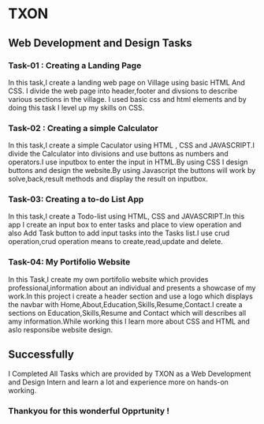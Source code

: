 # TXON
## Web Development and Design Tasks

### Task-01 : Creating a Landing Page
In this task,I create a landing web page on Village using basic HTML  And  CSS.  I divide  the web page into header,footer and divsions to describe various sections in the village.  I used basic css and html elements and by doing this task I level up my skills on CSS.

### Task-02 : Creating a simple Calculator
In this task,I create a simple Caculator using  HTML , CSS and JAVASCRIPT.I divide the Calculator into divisions and use buttons as numbers and operators.I use inputbox to enter the input in HTML.By using CSS I design buttons and design the website.By using Javascript the buttons will work by solve,back,result methods and display the result on inputbox. 

### Task-03: Creating a to-do List App
In this task,I create a Todo-list using HTML, CSS and JAVASCRIPT.In this app I create an input box to enter tasks and place to view operation and also  Add Task button to add input tasks into the Tasks list.I use crud operation,crud operation means to create,read,update and delete.

### Task-04: My Portifolio Website
In this Task,I create my own portifolio website which provides professional,information about an individual and presents a showcase of my work.In this project i create a header section and use a logo which displays the navbar with Home,About,Education,Skills,Resume,Contact.I create a sections on Education,Skills,Resume and Contact which will describes all amy information.While working this I learn more about CSS and HTML and aslo responsibe website design.


## Successfully
 I Completed All Tasks which are provided by TXON as a Web Development and Design Intern and learn a lot and experience more on hands-on working.
 ### Thankyou for this wonderful Opprtunity !
